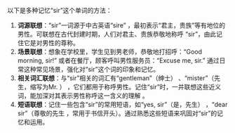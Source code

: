以下是多种记忆“sir”这个单词的方法：
1. **词源联想**：“sir”一词源于中古英语“sire” ，最初表示“君主，贵族”等有地位的男性。可联想在古代封建时期，人们对君主、贵族恭敬地称呼 “sir”，由此记住它是对男性的尊称。
2. **场景联想**：想象在学校里，学生见到男老师，恭敬地打招呼：“Good morning, sir!” 或者在餐厅，顾客呼叫男性服务员：“Excuse me, sir.” 通过日常这种常见场景，强化对“sir”这个词的印象和记忆。 
3. **相关词汇联想**：与“sir”相关的词汇有“gentleman”（绅士） 、“mister”（先生，缩写为Mr. ） ，它们都用于称呼男性。记住“sir”时，一并联想这些近义词，能加深对其表示男性称呼这一含义的理解 。 
4. **短语联想**：记住一些包含“sir”的常用短语，如“yes, sir”（是，先生） ，“dear sir”（尊敬的先生 ，常用于书信开头）。通过熟悉这些短语来巩固对“sir”的记忆和运用。 